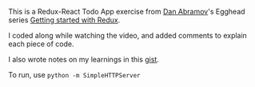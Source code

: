This is a Redux-React Todo App exercise from [Dan Abramov](https://github.com/gaearon)'s Egghead series [Getting started with Redux][1].

I coded along while watching the video, and added comments to explain each piece of code.

I also wrote notes on my learnings in this [gist][2].

To run, use `python -m SimpleHTTPServer`

[1]: https://egghead.io/lessons/react-redux-react-todo-list-example-adding-a-todo
[2]: https://gist.github.com/amysimmons/c13395c181e00e867d18846f21faf935
